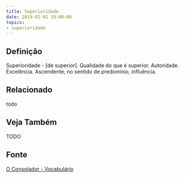 ```yaml
---
title: Superioridade
date: 2019-02-01 19:00:00
topics:
- superioridade
---
```


## Definição
Superioridade - [de superior]. Qualidade do que é superior. Autoridade.
Excelência. Ascendente, no sentido de predomínio, influência. 

## Relacionado
todo

## Veja Também
TODO

## Fonte
[O Consolador - Vocabulário](http://www.oconsolador.com.br/linkfixo/vocabulario/principal.html)
